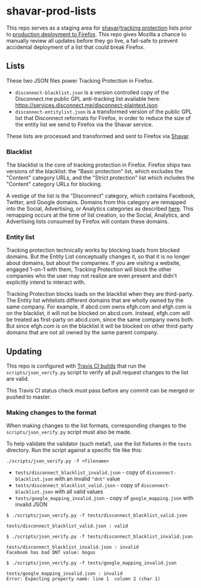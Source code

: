 # shavar-prod-lists
This repo serves as a staging area for [shavar](https://github.com/mozilla-services/shavar)/[tracking protection](https://wiki.mozilla.org/Security/Tracking_protection) lists prior to [production deployment to Firefox](https://mana.mozilla.org/wiki/display/SVCOPS/Shavar+-+aka+Mozilla's+Tracking+Protection). This repo gives Mozilla a chance to manually review all updates before they go live, a fail-safe to prevent accidental deployment of a list that could break Firefox.


## Lists
These two JSON files power Tracking Protection in Firefox.

* `disconnect-blacklist.json` is a version controlled copy of the Disconnect.me public GPL anti-tracking list available here: <https://services.disconnect.me/disconnect-plaintext.json>
* `disconnect-entitylist.json` is a transformed version of the public GPL list that Disconnect reformats for Firefox, in order to reduce the size of the entity list we send to Firefox via the Shavar service.

These lists are processed and transformed and sent to Firefox via
[Shavar](https://mana.mozilla.org/wiki/display/SVCOPS/Shavar+-+aka+Mozilla's+Tracking+Protection).


### Blacklist
The blacklist is the core of tracking protection in Firefox. Firefox ships two
versions of the blacklist: the "Basic protection" list, which excludes the
"Content" category URLs, and the "Strict protection" list which includes the
"Content" category URLs for blocking.

A vestige of the list is the "Disconnect" category, which contains Facebook,
Twitter, and Google domains. Domains from this category are remapped into the
Social, Advertising, or Analytics categories as described
[here](https://github.com/mozilla-services/shavar-list-creation/blob/master/disconnect_mapping.json).
This remapping occurs at the time of list creation, so the Social, Analytics,
and Advertising lists consumed by Firefox will contain these domains.

### Entity list
Tracking protection technically works by blocking loads from blocked domains. But the Entity List conceptually changes it, so that it is no longer about domains, but about the companies. If you are visiting a website, engaged 1-on-1 with them, Tracking Protection will block the other companies who the user may not realize are even present and didn't explicitly intend to interact with.

Tracking Protection blocks loads on the blacklist when they are third-party. The Entity list whitelists different domains that are wholly owned by the same company. For example, if abcd.com owns efgh.com and efgh.com is on the blacklist, it will not be blocked on abcd.com. Instead, efgh.com will be treated as first-party on abcd.com, since the same company owns both. But since efgh.com is on the blacklist it will be blocked on other third-party domains that are not all owned by the same parent company.

## Updating
This repo is configured with [Travis CI
builds](https://travis-ci.org/mozilla-services/shavar-prod-lists/builds) that
run the `scripts/json_verify.py` script to verify all pull request changes to
the list are valid.

This Travis CI status check must pass before any commit can be merged or pushed
to master.

### Making changes to the format
When making changes to the list formats, corresponding changes to the
`scripts/json_verify.py` script must also be made.

To help validate the validator (such meta!), use the list fixtures in the
`tests` directory. Run the script against a specific file like this:

```
./scripts/json_verify.py -f <filename>
```

* `tests/disconnect_blacklist_invalid.json` - copy of
  `disconnect-blacklist.json` with an invalid `"dnt"` value
* `tests/disconnect_blacklist_valid.json` - copy of `disconnect-blacklist.json`
  with all valid values
* `tests/google_mapping_invalid.json` - copy of `google_mapping.json` with
  invalid JSON


```
$ ./scripts/json_verify.py -f tests/disconnect_blacklist_valid.json

tests/disconnect_blacklist_valid.json : valid

$ ./scripts/json_verify.py -f tests/disconnect_blacklist_invalid.json

tests/disconnect_blacklist_invalid.json : invalid
Facebook has bad DNT value: bogus

$ ./scripts/json_verify.py -f tests/google_mapping_invalid.json

tests/google_mapping_invalid.json : invalid
Error: Expecting property name: line 1  column 2 (char 1)
```
